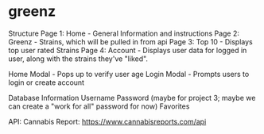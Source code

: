# greenz

Structure
Page 1: Home - General Information and instructions
Page 2: Greenz - Strains, which will be pulled in from api
Page 3: Top 10 - Displays top user rated Strains
Page 4: Account - Displays user data for logged in user, along with the strains they've "liked".

Home Modal - Pops up to verify user age
Login Modal - Prompts users to login or create account

Database Information
Username
Password (maybe for project 3; maybe we can create a "work for all" password for now)
Favorites

API:
Cannabis Report: https://www.cannabisreports.com/api

